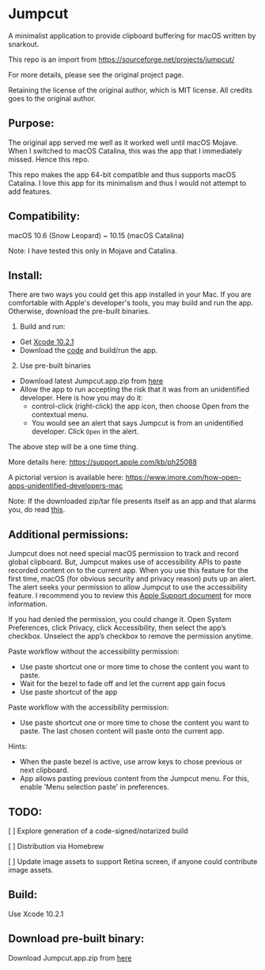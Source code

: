 # Jumpcut
A minimalist application to provide clipboard buffering for macOS written by snarkout.

This repo is an import from https://sourceforge.net/projects/jumpcut/

For more details, please see the original project page.

Retaining the license of the original author, which is MIT license. All credits goes to the original author.

## Purpose:
The original app served me well as it worked well until macOS Mojave. When I switched to macOS Catalina, this was the app that I immediately missed. Hence this repo. 

This repo makes the app 64-bit compatible and thus supports macOS Catalina. I love this app for its minimalism and thus I would not attempt to add features. 

## Compatibility:
macOS 10.6 (Snow Leopard) ~ 10.15 (macOS Catalina)

Note: I have tested this only in Mojave and Catalina.

## Install:

There are two ways you could get this app installed in your Mac. If you are comfortable with Apple's developer's tools, you may build and run the app. Otherwise, download the pre-built binaries.

1. Build and run:
- Get [Xcode 10.2.1](https://developer.apple.com/download/)
- Download the [code](https://github.com/Kiran-B/Jumpcut/archive/0.0.66.tar.gz) and build/run the app.
2. Use pre-built binaries
- Download latest Jumpcut.app.zip from [here](https://github.com/Kiran-B/Jumpcut/releases)
- Allow the app to run accepting the risk that it was from an unidentified developer. Here is how you may do it:
  - control-click (right-click) the app icon, then choose Open from the contextual menu.
  - You would see an alert that says Jumpcut is from an unidentified developer. Click `Open` in the alert.

The above step will be a one time thing.

More details here: https://support.apple.com/kb/ph25088 

A pictorial version is available here: https://www.imore.com/how-open-apps-unidentified-developers-mac

Note:
If the downloaded zip/tar file presents itself as an app and that alarms you, do read [this](https://github.com/Kiran-B/Jumpcut/issues/3).

## Additional permissions:
Jumpcut does not need special macOS permission to track and record global clipboard. But, Jumpcut makes use of accessibility APIs to paste recorded content on to the current app. When you use this feature for the first time, macOS (for obvious security and privacy reason) puts up an alert. The alert seeks your permission to allow Jumpcut to use the accessibility feature. I recommend you to review this [Apple Support document](https://support.apple.com/guide/mac-help/mh43185/mac) for more information.

If you had denied the permission, you could change it. Open System Preferences, click Privacy, click Accessibility, then select the app’s checkbox. Unselect the app’s checkbox to remove the permission anytime.

Paste workflow without the accessibility permission:
- Use paste shortcut one or more time to chose the content you want to paste. 
- Wait for the bezel to fade off and let the current app gain focus
- Use paste shortcut of the app

Paste workflow with the accessibility permission:
- Use paste shortcut one or more time to chose the content you want to paste. The last chosen content will paste onto the current app.

Hints:
- When the paste bezel is active, use arrow keys to chose previous or next clipboard.
- App allows pasting previous content from the Jumpcut menu. For this, enable 'Menu selection paste' in preferences.

## TODO:
[ ] Explore generation of a code-signed/notarized build 

[ ] Distribution via Homebrew

[ ] Update image assets to support Retina screen, if anyone could contribute image assets. 

## Build:

Use Xcode 10.2.1

## Download pre-built binary:
Download Jumpcut.app.zip from [here](https://github.com/Kiran-B/Jumpcut/releases)
